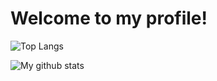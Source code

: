 # Welcome to my profile!
![Top Langs](https://github-readme-stats.vercel.app/api/top-langs/?username=Kitsuen&layout=compact&theme=Kitsuen)

![My github stats](https://github-readme-stats.vercel.app/api?username=Kitsuen&show_icons=true&theme=tokyonight)
